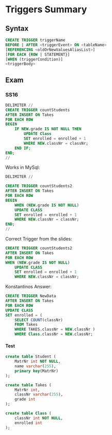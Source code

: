 # Triggers Summary 

## Syntax

```sql
CREATE TRIGGER triggerName
BEFORE | AFTER <triggerEvent> ON <tableName>
[REFERENCING <oldOrNewValuesAliasList>]
[FOR EACH {ROW | STATEMENT}]
[WHEN (triggerCondition)]
<triggerBody>
```

## Exam 
### SS16
```sql
DELIMITER //
CREATE TRIGGER countStudents
AFTER INSERT ON Takes
FOR EACH ROW
BEGIN
	IF NEW.grade IS NOT NULL THEN
		UPDATE Class
		SET enrolled = enrolled + 1 
		WHERE NEW.classNr = classNr;
	END IF; 
END; 
//
```

Works in MySql: 
```sql
DELIMITER // 

CREATE TRIGGER countStudents2
AFTER INSERT ON Takes 
FOR EACH ROW
BEGIN
	WHEN (NEW.grade IS NOT NULL)
	UPDATE CLASS 
	SET enrolled = enrolled + 1
	WHERE NEW.classNr = classNr;
END;
//

```

Correct Trigger from the slides: 
```sql
CREATE TRIGGER countStudents2
AFTER INSERT ON Takes 
FOR EACH ROW
WHEN (NEW.grade IS NOT NULL)
	UPDATE CLASS 
	SET enrolled = enrolled + 1
	WHERE NEW.classNr = classNr;
```

Konstantinos Answer: 
```sql
CREATE TRIGGER NewData
AFTER INSERT ON Takes 
FOR EACH ROW 
UPDATE CLASS
SET enrolled = (
	SELECT COUNT(classNr) 
	FROM Takes 
	WHERE TAKES.classNr = NEW.classNr )
	WHERE Class.classNr = NEW.classNr;
```


#### Test 
```sql
create table Student ( 
	MatrNr int NOT NULL,
	name varchar(255),
	primary key(MatrNr)
);
```

```sql
create table Takes ( 
	MatrNr int,
	classNr varchar(255),
	grade int
);
```

```sql
create table Class ( 
	classNr int NOT NULL,
	enrolled int
);
```


